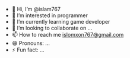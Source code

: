 - 👋 Hi, I’m @islam767
- 👀 I’m interested in programmer
- 🌱 I’m currently learning game developer
- 💞️ I’m looking to collaborate on ...
- 📫 How to reach me islomxon767@gmail.com
- 😄 Pronouns: ...
- ⚡ Fun fact: ...

<!---
islam767/islam767 is a ✨ special ✨ repository because its `README.md` (this file) appears on your GitHub profile.
You can click the Preview link to take a look at your changes.
--->
